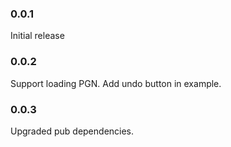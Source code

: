### 0.0.1

Initial release

### 0.0.2

Support loading PGN.
Add undo button in example.

### 0.0.3

Upgraded pub dependencies.